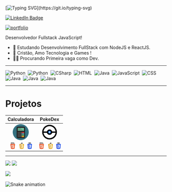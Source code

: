 [![Typing SVG](https://readme-typing-svg.demolab.com?font=Fira+Code&pause=1000&color=F7F7F7&random=false&width=435&lines=%F0%9F%99%8B%E2%80%8D%E2%99%82%EF%B8%8F+Oii%2C+eu+sou+o+Isaac!)](https://git.io/typing-svg)

  <div id="badges">
  <a href = "https://www.linkedin.com/in/isaac-bonifacio-dias-14381a261/">
    <img src="https://img.shields.io/badge/LinkedIn-blue?style=for-the-badge&logo=linkedin&logoColor=white" alt="LinkedIn Badge"/>
  </a>

[![portfolio](https://img.shields.io/badge/my_portfolio-000?style=for-the-badge&logo=ko-fi&logoColor=white)](https://github.com/Isaacboniii?tab=repositories)

</div>

Desenvolvedor Fullstack JavaScript!

- 🧠 Estudando Desenvolvimento FullStack com NodeJS e ReactJS.
- 🙏 Cristão, Amo Tecnologia e Games !
- 👩‍💻 Procurando Primeira vaga como Dev.

---

<div>
  <img src="https://cdn.jsdelivr.net/gh/devicons/devicon/icons/html5/html5-original.svg" title="Python" alt="Python" width="40" height="40"/>&nbsp;
  <img src="https://cdn.jsdelivr.net/gh/devicons/devicon/icons/css3/css3-original.svg" title="Python" alt="Python" width="40" height="40"/>&nbsp;
  <img src="https://cdn.jsdelivr.net/gh/devicons/devicon/icons/vscode/vscode-original.svg" title="C#" alt="CSharp" width="40" height="40"/>&nbsp;
  <img src="https://cdn.jsdelivr.net/gh/devicons/devicon/icons/javascript/javascript-original.svg" title="HTML5" alt="HTML" width="40" height="40"/>&nbsp;
  <img src="https://cdn.jsdelivr.net/gh/devicons/devicon/icons/typescript/typescript-original.svg" title="Java" alt="Java" width="40" height="40"/>&nbsp;
  <img src="https://cdn.jsdelivr.net/gh/devicons/devicon/icons/react/react-original.svg" title="JavaScript" alt="JavaScript" width="40" height="40"/>&nbsp;
  <img src="https://cdn.jsdelivr.net/gh/devicons/devicon/icons/nodejs/nodejs-original.svg" title="css" alt="CSS" width="40" height="40"/>&nbsp;
  <img src="https://cdn.jsdelivr.net/gh/devicons/devicon/icons/git/git-original.svg" title="Java" alt="Java" width="40" height="40"/>&nbsp;
  <img src="https://cdn.jsdelivr.net/gh/devicons/devicon/icons/github/github-original.svg" title="Java" alt="Java" width="40" height="40"/>&nbsp;
  <img src="https://cdn.jsdelivr.net/gh/devicons/devicon/icons/docker/docker-original.svg" title="Java" alt="Java" width="40" height="40"/>&nbsp;
</div>

---

 <h1><strong>Projetos</strong></h1>

|Calculadora|PokeDex|
|:------:|:------:|
|<a href="https://calculadora-zeta-ashy.vercel.app/"><img height="50px" src="https://github.com/DanielGalves/img/blob/main/calc.png" /></a>|<a href="https://pokedex-zeta-one.vercel.app/"><img height="50px" src="https://github.com/DanielGalves/img/blob/main/pokeball-one.svg" /></a>
|<img height="20px" src="https://github.com/DanielGalves/img/blob/main/HTML5.png"/><img height="20px" src="https://github.com/DanielGalves/img/blob/main/JavaScript.png"/><img height="20px" src="https://github.com/DanielGalves/img/blob/main/css3.png"/>|<img height="20px" src="https://github.com/DanielGalves/img/blob/main/HTML5.png"/><img height="20px" src="https://github.com/DanielGalves/img/blob/main/JavaScript.png"/><img height="20px" src="https://github.com/DanielGalves/img/blob/main/css3.png"/>|

---

<div align = "left">
<img height = "200em" src="https://github-readme-stats.vercel.app/api/top-langs/?username=Isaacboniii&show_icons=true&theme=aura&count_private=true"/>
<img height = "200em" src="https://github-readme-stats.vercel.app/api?username=Isaacboniii&show_icons=true&show_icons=true&theme=aura&count_private=true" />
</div>

![](https://komarev.com/ghpvc/?username=Isaacboniii&label=PROFILE+VIEWS)

![Snake animation](https://github.com/Isaacboniii/Isaacboniii/blob/output/github-contribution-grid-snake.svg)
